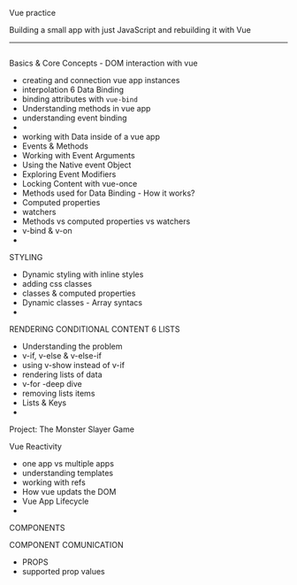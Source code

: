 Vue practice

Building a small app with just JavaScript and rebuilding it with Vue

---

```javascript


```

Basics & Core Concepts - DOM interaction with vue

- creating and connection vue app instances
- interpolation 6 Data Binding
- binding attributes with `vue-bind`
- Understanding methods in vue app
- understanding event binding
- 
- working with Data inside of a vue app
- Events & Methods
- Working with Event Arguments
- Using the Native event Object
- Exploring Event Modifiers
- Locking Content with vue-once
- Methods used for Data Binding - How it works?
- Computed properties
- watchers
- Methods vs computed properties vs watchers
- v-bind & v-on
- 

STYLING 

* Dynamic styling with inline styles
* adding css classes
* classes & computed properties
* Dynamic classes - Array syntacs
* 

RENDERING CONDITIONAL CONTENT 6 LISTS

* Understanding the problem
* v-if, v-else & v-else-if
* using v-show instead of v-if
* rendering lists of data
* v-for -deep dive
* removing lists items
* Lists & Keys
* 

Project: The Monster Slayer Game


Vue Reactivity 

* one app vs multiple apps
* understanding templates
* working with refs
* How vue updats the DOM
* Vue App  Lifecycle
* 

COMPONENTS

COMPONENT COMUNICATION

* PROPS
* supported prop values
